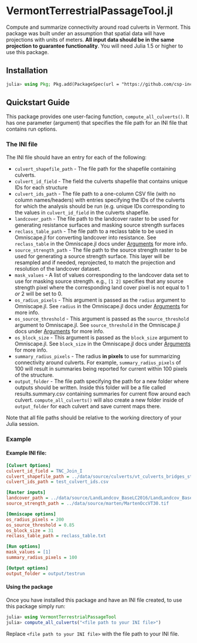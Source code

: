 # VermontTerrestrialPassageTool.jl

Compute and summarize connectivity around road culverts in Vermont. This package was built under an assumption that spatial data will have projections with units of meters. **All input data should be in the same projection to guarantee functionality**. You will need Julia 1.5 or higher to use this package.

## Installation
```julia
julia> using Pkg; Pkg.add(PackageSpec(url = "https://github.com/csp-inc/VermontTerrestrialPassageTool.jl"))
```

## Quickstart Guide

This package provides one user-facing function, `compute_all_culverts()`. It has one parameter (argument) that specifies the file path for an INI file that contains run options.

### The INI file
The INI file should have an entry for each of the following:

- `culvert_shapefile_path` - The file path for the shapefile containing culverts.
- `culvert_id_field` - The field the culverts shapefile that contains unique IDs for each structure
- `culvert_ids_path` - The file path to a one-column CSV file (with no column names/headers) with entries specifying the IDs of the culverts for which the analysis should be run (e.g. unique IDs corresponding to the values in `culvert_id_field` in the culverts shapefile.
- `landcover_path` - The file path to the landcover raster to be used for generating resistance surfaces and masking source strength surfaces
- `reclass_table_path` - The file path to a reclass table to be used in Omniscape.jl for converting landcover into resistance. See `reclass_table` in the Omniscape.jl docs under [Arguments](https://docs.circuitscape.org/Omniscape.jl/stable/usage/#Arguments) for more info.
- `source_strength_path` - The file path to the source strength raster to be used for generating a source strength surface. This layer will be resampled and if needed, reprojected, to match the projection and resolution of the landcover dataset.
- `mask_values` - A list of values corresponding to the landcover data set to use for masking source strength. e.g., `[1 2]` specifies that any source strength pixel where the corresponding land cover pixel is not equal to 1 _or_ 2 will be set to 0.
- `os_radius_pixels` - This argument is passed as the `radius` argument to Omniscape.jl. See `radius` in the Omniscape.jl docs under [Arguments](https://docs.circuitscape.org/Omniscape.jl/stable/usage/#Arguments) for more info.
- `os_source_threshold` - This argument is passed as the `source_threshold` argument to Omniscape.jl. See `source_threshold` in the Omniscape.jl docs under [Arguments](https://docs.circuitscape.org/Omniscape.jl/stable/usage/#Arguments) for more info.
- `os_block_size` - This argument is passed as the `block_size` argument to Omniscape.jl. See `block_size` in the Omniscape.jl docs under [Arguments](https://docs.circuitscape.org/Omniscape.jl/stable/usage/#Arguments) for more info.
- `summary_radius_pixels` - The radius **in pixels** to use for summarizing connectivity around culverts. For example, `summary_radius_pixels` of 100 will result in summaries being reported for current within 100 pixels of the structure.
- `output_folder` - The file path specifying the path for a new folder where outputs should be written. Inside this folder will be a file called results.summary.csv containing summaries for current flow around each culvert. `compute_all_culverts()` will also create a new folder inside of `output_folder` for each culvert and save current maps there.

Note that all file paths should be relative to the working directory of your Julia session.

### Example
#### Example INI file:
```ini
[Culvert Options]
culvert_id_field = TNC_Join_I
culvert_shapefile_path = ../data/source/culverts/vt_culverts_bridges_statefed_3ft_AI091720_vt_utm.shp
culvert_ids_path = test_culvert_ids.csv

[Raster inputs]
landcover_path = ../data/source/LandLandcov_BaseLC2016/LandLandcov_BaseLC2016.tif
source_strength_path = ../data/source/marten/MartenOccVT30.tif

[Omniscape options]
os_radius_pixels = 200
os_source_threshold = 0.85
os_block_size = 31
reclass_table_path = reclass_table.txt

[Run options]
mask_values = [1]
summary_radius_pixels = 100

[Output options]
output_folder = output/testrun

```
#### Using the package
Once you have installed this package and have an INI file created, to use this package simply run:
```julia
julia> using VermontTerrestrialPassageTool
julia> compute_all_culverts("<file path to your INI file>")
```
Replace `<file path to your INI file>` with the file path to your INI file.
